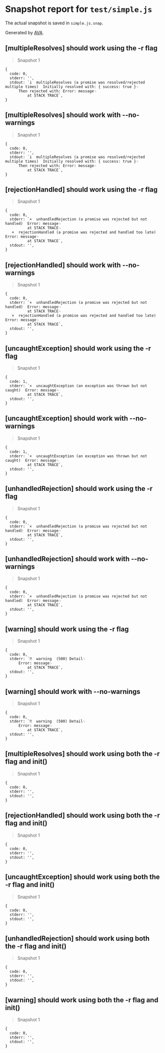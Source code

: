 # Snapshot report for `test/simple.js`

The actual snapshot is saved in `simple.js.snap`.

Generated by [AVA](https://ava.li).

## [multipleResolves] should work using the -r flag

> Snapshot 1

    {
      code: 0,
      stderr: '',
      stdout: `i  multipleResolves (a promise was resolved/rejected multiple times)  Initially resolved with: { success: true }␊
          Then rejected with: Error: message␊
              at STACK TRACE`,
    }

## [multipleResolves] should work with --no-warnings

> Snapshot 1

    {
      code: 0,
      stderr: '',
      stdout: `i  multipleResolves (a promise was resolved/rejected multiple times)  Initially resolved with: { success: true }␊
          Then rejected with: Error: message␊
              at STACK TRACE`,
    }

## [rejectionHandled] should work using the -r flag

> Snapshot 1

    {
      code: 0,
      stderr: `×  unhandledRejection (a promise was rejected but not handled)  Error: message␊
              at STACK TRACE␊
       ×  rejectionHandled (a promise was rejected and handled too late)  Error: message␊
              at STACK TRACE`,
      stdout: '',
    }

## [rejectionHandled] should work with --no-warnings

> Snapshot 1

    {
      code: 0,
      stderr: `×  unhandledRejection (a promise was rejected but not handled)  Error: message␊
              at STACK TRACE␊
       ×  rejectionHandled (a promise was rejected and handled too late)  Error: message␊
              at STACK TRACE`,
      stdout: '',
    }

## [uncaughtException] should work using the -r flag

> Snapshot 1

    {
      code: 1,
      stderr: `×  uncaughtException (an exception was thrown but not caught)  Error: message␊
              at STACK TRACE`,
      stdout: '',
    }

## [uncaughtException] should work with --no-warnings

> Snapshot 1

    {
      code: 1,
      stderr: `×  uncaughtException (an exception was thrown but not caught)  Error: message␊
              at STACK TRACE`,
      stdout: '',
    }

## [unhandledRejection] should work using the -r flag

> Snapshot 1

    {
      code: 0,
      stderr: `×  unhandledRejection (a promise was rejected but not handled)  Error: message␊
              at STACK TRACE`,
      stdout: '',
    }

## [unhandledRejection] should work with --no-warnings

> Snapshot 1

    {
      code: 0,
      stderr: `×  unhandledRejection (a promise was rejected but not handled)  Error: message␊
              at STACK TRACE`,
      stdout: '',
    }

## [warning] should work using the -r flag

> Snapshot 1

    {
      code: 0,
      stderr: `‼  warning  (500) Detail␊
          Error: message␊
              at STACK TRACE`,
      stdout: '',
    }

## [warning] should work with --no-warnings

> Snapshot 1

    {
      code: 0,
      stderr: `‼  warning  (500) Detail␊
          Error: message␊
              at STACK TRACE`,
      stdout: '',
    }

## [multipleResolves] should work using both the -r flag and init()

> Snapshot 1

    {
      code: 0,
      stderr: '',
      stdout: '',
    }

## [rejectionHandled] should work using both the -r flag and init()

> Snapshot 1

    {
      code: 0,
      stderr: '',
      stdout: '',
    }

## [uncaughtException] should work using both the -r flag and init()

> Snapshot 1

    {
      code: 0,
      stderr: '',
      stdout: '',
    }

## [unhandledRejection] should work using both the -r flag and init()

> Snapshot 1

    {
      code: 0,
      stderr: '',
      stdout: '',
    }

## [warning] should work using both the -r flag and init()

> Snapshot 1

    {
      code: 0,
      stderr: '',
      stdout: '',
    }
